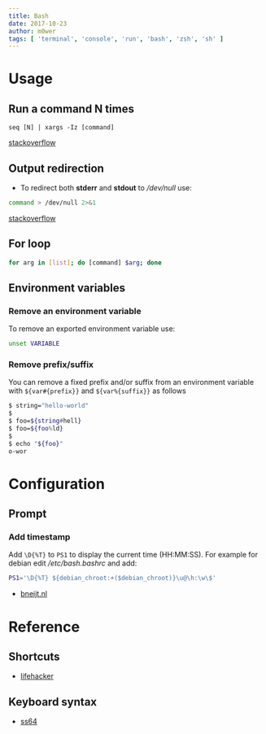 ```yaml
---
title: Bash
date: 2017-10-23
author: m0wer
tags: [ 'terminal', 'console', 'run', 'bash', 'zsh', 'sh' ]
---
```


# Usage

## Run a command N times

`seq [N] | xargs -Iz [command]`

[stackoverflow](https://stackoverflow.com/questions/3737740/is-there-a-better-way-to-run-a-command-n-times-in-bash)

## Output redirection

* To redirect both **stderr** and **stdout** to */dev/null* use:

```bash
command > /dev/null 2>&1
```

[stackoverflow](https://unix.stackexchange.com/questions/70963/difference-between-2-2-dev-null-dev-null-and-dev-null-21)

## For loop

```bash
for arg in [list]; do [command] $arg; done
```

## Environment variables

### Remove an environment variable

To remove an exported environment variable use:

```bash
unset VARIABLE
```

### Remove prefix/suffix

You can remove a fixed prefix and/or suffix from an environment variable
with `${var#{prefix}}` and `${var%{suffix}}` as follows

```bash
$ string="hello-world"
$
$ foo=${string#hell}
$ foo=${foo%ld}
$
$ echo "${foo}"
o-wor
```

# Configuration

## Prompt

### Add timestamp

Add `\D{%T}` to `PS1` to display the current time (HH:MM:SS). For example for
debian edit */etc/bash.bashrc* and add:

```bash
PS1='\D{%T} ${debian_chroot:+($debian_chroot)}\u@\h:\w\$'
```

* [bneijt.nl](https://bneijt.nl/blog/post/add-a-timestamp-to-your-bash-prompt/)

# Reference

## Shortcuts

* [lifehacker](https://lifehacker.com/5743814/become-a-command-line-ninja-with-these-time-saving-shortcuts)

## Keyboard syntax

* [ss64](https://ss64.com/bash/syntax-keyboard.html)
